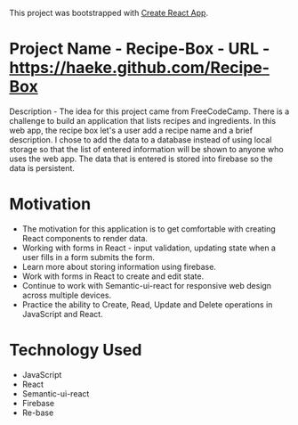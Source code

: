 This project was bootstrapped with [Create React App](https://github.com/facebookincubator/create-react-app).

# Project Name - Recipe-Box - URL - https://haeke.github.com/Recipe-Box

Description - The idea for this project came from FreeCodeCamp. There is a challenge to build an application that lists recipes and ingredients. In this web app, the recipe box let's a user add a recipe name and a brief description. I chose to add the data to a database instead of using local storage so that the list of entered information will be shown to anyone who uses the web app. The data that is entered is stored into firebase so the data is persistent.

# Motivation
  - The motivation for this application is to get comfortable with creating React components to render data.
  - Working with forms in React - input validation, updating state when a user fills in a form submits the form.
  - Learn more about storing information using firebase.
  - Work with forms in React to create and edit state.
  - Continue to work with Semantic-ui-react for responsive web design across multiple devices.
  - Practice the ability to Create, Read, Update and Delete operations in JavaScript and React.

# Technology Used
 - JavaScript
 - React
 - Semantic-ui-react
 - Firebase
 - Re-base
